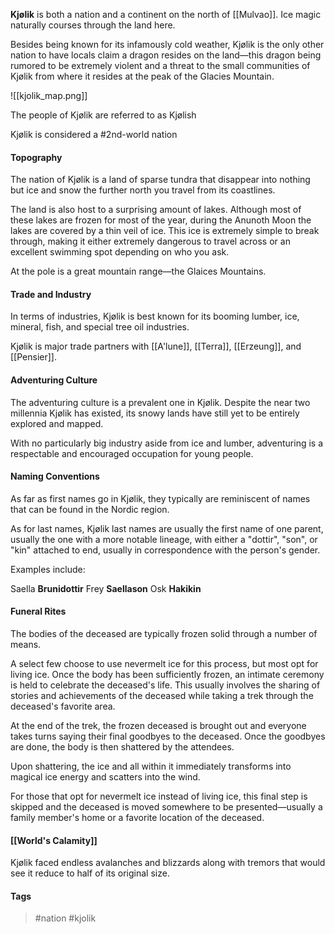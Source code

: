 **Kjølik** is both a nation and a continent on the north of [[Mulvao]]. Ice magic naturally courses through the land here. 

Besides being known for its infamously cold weather, Kjølik is the only other nation to have locals claim a dragon resides on the land—this dragon being rumored to be extremely violent and a threat to the small communities of Kjølik from where it resides at the peak of the Glacies Mountain.

![[kjolik_map.png]]

The people of Kjølik are referred to as Kjølish

Kjølik is considered a #2nd-world nation
#### Topography

The nation of Kjølik is a land of sparse tundra that disappear into nothing but ice and snow the further north you travel from its coastlines. 

The land is also host to a surprising amount of lakes. Although most of these lakes are frozen for most of the year, during the Anunoth Moon the lakes are covered by a thin veil of ice. This ice is extremely simple to break through, making it either extremely dangerous to travel across or an excellent swimming spot depending on who you ask. 

At the pole is a great mountain range—the Glaices Mountains.
#### Trade and Industry

In terms of industries, Kjølik is best known for its booming lumber, ice, mineral, fish, and special tree oil industries.

Kjølik is major trade partners with [[A'lune]], [[Terra]], [[Erzeung]], and [[Pensier]].
#### Adventuring Culture

The adventuring culture is a prevalent one in Kjølik. Despite the near two millennia Kjølik has existed, its snowy lands have still yet to be entirely explored and mapped. 

With no particularly big industry aside from ice and lumber, adventuring is a respectable and encouraged occupation for young people.
#### Naming Conventions

As far as first names go in Kjølik, they typically are reminiscent of names that can be found in the Nordic region.

As for last names, Kjølik last names are usually the first name of one parent, usually the one with a more notable lineage, with either a "dottir", "son", or "kin" attached to end, usually in correspondence with the person's gender.

Examples include:

Saella **Brunidottir**
Frey **Saellason**
Osk **Hakikin**
#### Funeral Rites

The bodies of the deceased are typically frozen solid through a number of means. 

A select few choose to use nevermelt ice for this process, but most opt for living ice. Once the body has been sufficiently frozen, an intimate ceremony is held to celebrate the deceased's life. This usually involves the sharing of stories and achievements of the deceased while taking a trek through the deceased's favorite area. 

At the end of the trek, the frozen deceased is brought out and everyone takes turns saying their final goodbyes to the deceased. Once the goodbyes are done, the body is then shattered by the attendees. 

Upon shattering, the ice and all within it immediately transforms into magical ice energy and scatters into the wind. 

For those that opt for nevermelt ice instead of living ice, this final step is skipped and the deceased is moved somewhere to be presented—usually a family member's home or a favorite location of the deceased.
#### [[World's Calamity]]

Kjølik faced endless avalanches and blizzards along with tremors that would see it reduce to half of its original size.
#### Tags
> #nation #kjolik